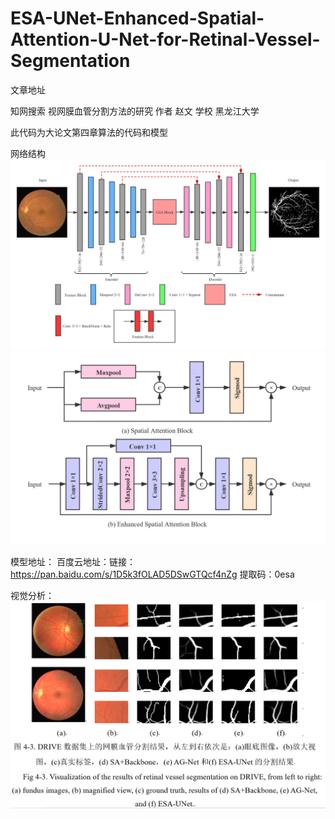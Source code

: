 # ESA-UNet-Enhanced-Spatial-Attention-U-Net-for-Retinal-Vessel-Segmentation

文章地址

知网搜索 视网膜血管分割方法的研究 作者 赵文 学校 黑龙江大学

此代码为大论文第四章算法的代码和模型

网络结构
![](./seg1.png)
![](./seg2.png)

模型地址：
  百度云地址：链接：https://pan.baidu.com/s/1D5k3fOLAD5DSwGTQcf4nZg 
  提取码：0esa 


视觉分析：
![](./seg3.jpg)




